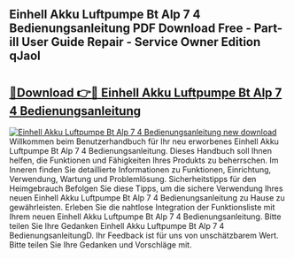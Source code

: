 ## Einhell Akku Luftpumpe Bt Alp 7 4 Bedienungsanleitung PDF Download Free - Part-ilI User Guide Repair - Service Owner Edition qJaol

# <h2><a href="http://df0kuk.blite.top/?on=Einhell+Akku+Luftpumpe+Bt+Alp+7+4+Bedienungsanleitung">🔗Download 👉🔴 Einhell Akku Luftpumpe Bt Alp 7 4 Bedienungsanleitung</a></h2>

[![Einhell Akku Luftpumpe Bt Alp 7 4 Bedienungsanleitung new download](https://i.imgur.com/lujVjoI.png)](http://df0kuk.blite.top/?on=Einhell+Akku+Luftpumpe+Bt+Alp+7+4+Bedienungsanleitung)
Willkommen beim Benutzerhandbuch für Ihr neu erworbenes Einhell Akku Luftpumpe Bt Alp 7 4 Bedienungsanleitung. Dieses Handbuch soll Ihnen helfen, die Funktionen und Fähigkeiten Ihres Produkts zu beherrschen. Im Inneren finden Sie detaillierte Informationen zu Funktionen, Einrichtung, Verwendung, Wartung und Problemlösung. Sicherheitstipps für den Heimgebrauch Befolgen Sie diese Tipps, um die sichere Verwendung Ihres neuen Einhell Akku Luftpumpe Bt Alp 7 4 Bedienungsanleitung zu Hause zu gewährleisten. Erleben Sie die nahtlose Integration der Funktionsliste mit Ihrem neuen Einhell Akku Luftpumpe Bt Alp 7 4 Bedienungsanleitung. Bitte teilen Sie Ihre Gedanken Einhell Akku Luftpumpe Bt Alp 7 4 BedienungsanleitungD. Ihr Feedback ist für uns von unschätzbarem Wert. Bitte teilen Sie Ihre Gedanken und Vorschläge mit.

